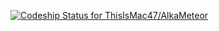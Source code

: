 [ ![Codeship Status for ThisIsMac47/AlkaMeteor](https://www.codeship.io/projects/a15d9a80-2f9e-0132-da69-265c335d636a/status)](https://www.codeship.io/projects/39573)